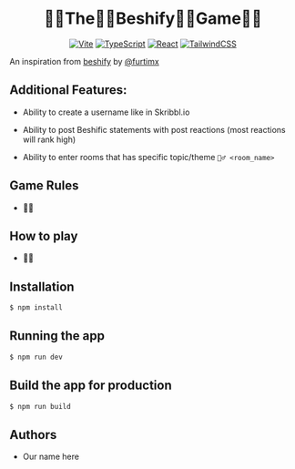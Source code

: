 <h1 align="center"> 🤸‍♂️The🤸‍♂️Beshify🤸‍♂️Game🤸‍♂️</h1>

<span align="center">

[![Vite](https://img.shields.io/badge/vite-%23646CFF.svg?style=for-the-badge&logo=vite&logoColor=white)](https://vitejs.dev/)
[![TypeScript](https://img.shields.io/badge/typescript-%23007ACC.svg?style=for-the-badge&logo=typescript&logoColor=white)](https://www.typescriptlang.org/)
[![React](https://img.shields.io/badge/react-%2320232a.svg?style=for-the-badge&logo=react&logoColor=%2361DAFB)](https://react.dev/)
[![TailwindCSS](https://img.shields.io/badge/tailwindcss-%2338B2AC.svg?style=for-the-badge&logo=tailwind-css&logoColor=white)](https://tailwindcss.com/)

</span>

An inspiration from [beshify](https://beshify.vercel.app/) by [@furtimx](https://github.com/furtimx)

## Additional Features:

- Ability to create a username like in Skribbl.io

- Ability to post Beshific statements with post reactions (most reactions will rank high)

- Ability to enter rooms that has specific topic/theme `🤸‍♂️ <room_name> `

## Game️ Rules

- 🤸‍♂️

## How to play

- 🤸‍♂️

## Installation

```bash
$ npm install
```

## Running the app

```bash
$ npm run dev
```

## Build the app for production

```bash
$ npm run build
```

## Authors

<ul>
  <li>Our name here</li>
</ul>
